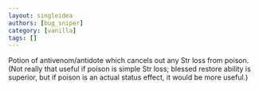 ```yaml
---
layout: singleidea
authors: [bug_sniper]
category: [vanilla]
tags: []
---
```

Potion of antivenom/antidote which cancels out any Str loss from poison. (Not really that useful if poison is simple Str loss; blessed restore ability is superior, but if poison is an actual status effect, it would be more useful.)
